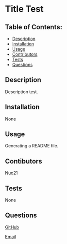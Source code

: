 
  # Title Test

  ## Table of Contents:

  * [Description](#description)
  * [Installation](#installation)
  * [Usage](#usage)
  * [Contributors](#contributors)
  * [Tests](#tests)
  * [Questions](#questions)
  
  ## Description
  Description test.

  ## Installation
  None

  ## Usage
  Generating a README file.

  ## Contibutors
  Nuo21

  ## Tests
  None

  ## Questions
  [GitHub](https://github.com/Nuo21)

  [Email](test@gmail.com)
